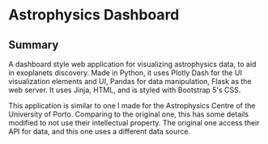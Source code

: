 # Astrophysics Dashboard

## Summary
 A dashboard style web application for visualizing astrophysics data, to aid in exoplanets discovery.
 Made in Python, it uses Plotly Dash for the UI visualization elements and UI, Pandas for data manipulation, Flask as the web server. It uses Jinja, HTML, and is styled with Bootstrap 5's CSS.
 
 This application is similar to one I made for the Astrophysics Centre of the University of Porto. Comparing to the original one, this has some details modified to not use their intellectual property. The original one access their API for data, and this one uses a different data source.
